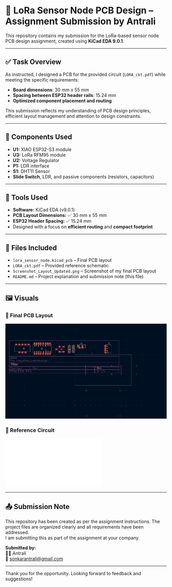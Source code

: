 # 📡 LoRa Sensor Node PCB Design – Assignment Submission by Antrali

This repository contains my submission for the LoRa-based sensor node PCB design assignment, created using **KiCad EDA 9.0.1**.

---

## ✅ Task Overview

As instructed, I designed a PCB for the provided circuit (`LORA_ckt.pdf`) while meeting the specific requirements:
- **Board dimensions**: 30 mm x 55 mm
- **Spacing between ESP32 header rails**: 15.24 mm
- **Optimized component placement and routing**

This submission reflects my understanding of PCB design principles, efficient layout management and attention to design constraints.

---

## 🔩 Components Used

- **U1:** XIAO ESP32-S3 module
- **U3:** LoRa RFM95 module
- **U2:** Voltage Regulator
- **P1:** LDR interface
- **S1:** DHT11 Sensor
- **Slide Switch**, LDR, and passive components (resistors, capacitors)

---

## 🧰 Tools Used

- **Software:** KiCad EDA (v9.0.1)
- **PCB Layout Dimensions:** ✅ 30 mm x 55 mm
- **ESP32 Header Spacing:** ✅ 15.24 mm
- Designed with a focus on **efficient routing** and **compact footprint**

---

## 📁 Files Included

- `lora_sensor_node.kicad_pcb` – Final PCB layout
- `LORA_ckt.pdf` – Provided reference schematic
- `Screenshot_Layout_Updated.png` – Screenshot of my final PCB layout
- `README.md` – Project explanation and submission note (this file)

---

## 🖼️ Visuals

### 📌 Final PCB Layout

![Updated PCB Layout](Screenshot%202025-04-12%20231156.png)

### 🧾 Reference Circuit

![Circuit Schematic](LORA_ckt.pdf)

---

## 📤 Submission Note

This repository has been created as per the assignment instructions. The project files are organized clearly and all requirements have been addressed.  
I am submitting this as part of the assignment at your company.

**Submitted by:**  
👩‍💻 Antrali  
📧 sonkarantrali@gmail.com

---

Thank you for the opportunity. Looking forward to feedback and suggestions!

